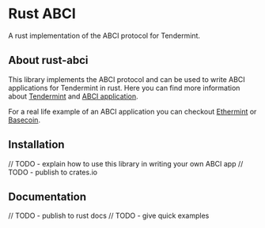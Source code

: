 # Rust ABCI
A rust implementation of the ABCI protocol for Tendermint.

## About rust-abci
This library implements the ABCI protocol and can be used to write ABCI applications for Tendermint in rust.
Here you can find more information about [Tendermint](https://github.com/tendermint/tendermint) and [ABCI application](https://github.com/tendermint/abci).

For a real life example of an ABCI application you can checkout [Ethermint](https://github.com/tendermint/ethermint) or [Basecoin](https://github.com/tendermint/basecoin).

## Installation
// TODO - explain how to use this library in writing your own ABCI app
// TODO - publish to crates.io

## Documentation
// TODO - publish to rust docs
// TODO - give quick examples
